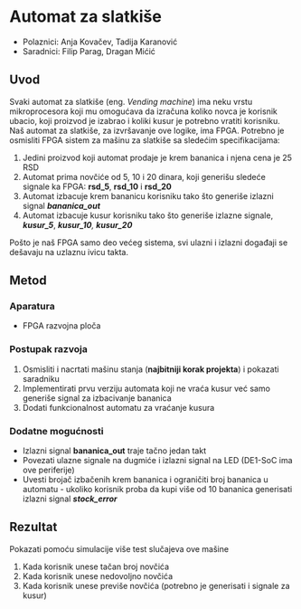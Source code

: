 # Automat za slatkiše

- Polaznici: Anja Kovačev, Tadija Karanović
- Saradnici: Filip Parag, Dragan Mićić

## Uvod

Svaki automat za slatkiše (eng. *Vending machine*) ima neku vrstu
mikroprocesora koji mu omogućava da izračuna koliko novca je korisnik
ubacio, koji proizvod je izabrao i koliki kusur je potrebno vratiti
korisniku. Naš automat za slatkiše, za izvršavanje ove logike, ima FPGA.
Potrebno je osmisliti FPGA sistem za mašinu za slatkiše sa sledećim
specifikacijama:

1.  Jedini proizvod koji automat prodaje je krem bananica i njena cena je 25 RSD
2.  Automat prima novčiće od 5, 10 i 20 dinara, koji generišu sledeće signale ka FPGA: **rsd_5**, **rsd_10** i **rsd_20**
3.  Automat izbacuje krem bananicu korisniku tako što generiše izlazni signal ***bananica_out***
4.  Automat izbacuje kusur korisniku tako što generiše izlazne signale, ***kusur_5***, ***kusur_10**, **kusur_20***

Pošto je naš FPGA samo deo većeg sistema, svi ulazni i izlazni događaji
se dešavaju na uzlaznu ivicu takta.

## Metod

### Aparatura

- FPGA razvojna ploča

### Postupak razvoja

1.  Osmisliti i nacrtati mašinu stanja (**najbitniji korak projekta**) i pokazati saradniku
2.  Implementirati prvu verziju automata koji ne vraća kusur već samo generiše signal za izbacivanje bananica
3.  Dodati funkcionalnost automatu za vraćanje kusura

### Dodatne mogućnosti

- Izlazni signal **bananica_out** traje tačno jedan takt
- Povezati ulazne signale na dugmiće i izlazni signal na LED (DE1-SoC ima ove periferije)
- Uvesti brojač izbačenih krem bananica i ograničiti broj bananica u automatu - ukoliko korisnik proba da kupi više od 10 bananica generisati izlazni signal ***stock_error***

## Rezultat

Pokazati pomoću simulacije više test slučajeva ove mašine

1.  Kada korisnik unese tačan broj novčića
2.  Kada korisnik unese nedovoljno novčića
3.  Kada korisnik unese previše novčića (potrebno je generisati i signale za kusur)
